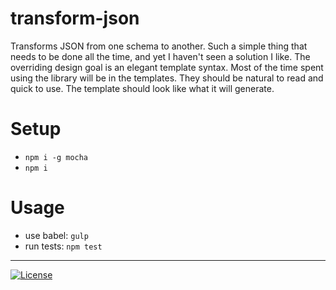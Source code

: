 # transform-json

Transforms JSON from one schema to another. Such a simple thing that needs to be done all the time, and yet I haven't seen a solution I like. The overriding design goal is an elegant template syntax. Most of the time spent using the library will be in the templates. They should be natural to read and quick to use. The template should look like what it will generate.

# Setup

* `npm i -g mocha`
* `npm i`

# Usage

* use babel: `gulp`
* run tests: `npm test`

----
[![License](http://img.shields.io/:license-mit-blue.svg)](http://doge.mit-license.org)
